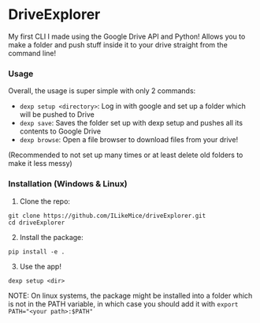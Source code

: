# DriveExplorer

My first CLI I made using the Google Drive API and Python! Allows you to make a folder and push stuff inside it to your drive straight from the command line!

### Usage

Overall, the usage is super simple with only 2 commands:

- ```dexp setup <directory>```: Log in with google and set up a folder which will be pushed to Drive  
- ```dexp save```: Saves the folder set up with dexp setup and pushes all its contents to Google Drive
- ```dexp browse```: Open a file browser to download files from your drive!

(Recommended to not set up many times or at least delete old folders to make it less messy)


### Installation (Windows & Linux)

1. Clone the repo:
```
git clone https://github.com/ILikeMice/driveExplorer.git
cd driveExplorer
```

2. Install the package:
```
pip install -e .
```

3. Use the app!
```
dexp setup <dir>
```

NOTE: On linux systems, the package might be installed into a folder which is not in the PATH variable, in which case you should add it with ```export PATH="<your path>:$PATH"```
